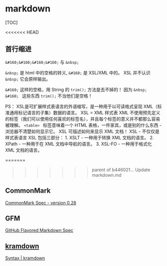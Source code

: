 # markdown

[TOC]

<<<<<<< HEAD
## 首行缩进

`&#160;&#160;&#160;&#160;` 与 `&nbsp;`

`&nbsp;` 是 html 中的空格的转义, `&#160;` 是 XSL/XML 中的。
XSL 并不认识 `&nbsp;` 它会原样输出。

`&#160;` 这样的空格，用 String 的 `trim();` 方法是去不掉的！ 因为 `&nbsp; &#160; ` 这些东西 `trim();` 不当他们是空格！


PS：
XSL是可扩展样式表语言的外语缩写，是一种用于以可读格式呈现 XML（标准通用标记语言的子集）数据的语言。
XSL = XML 样式表
XML 不使用预先定义的标签（我们可以使用任何喜欢的标签名），并且每个标签的意义并不都那么容易被理解。
`<table> ` 标签意味着一个 HTML 表格，一件家具，或是别的什么东西 - 浏览器不清楚如何显示它。
XSL 可描述如何来显示 XML 文档！
XSL - 不仅仅是样式表语言
XSL 包括三部分：
    1. XSLT - 一种用于转换 XML 文档的语言。
    2. XPath - 一种用于在 XML 文档中导航的语言。
    3. XSL-FO - 一种用于格式化 XML 文档的语言。














=======
>>>>>>> parent of b446021... Update markdown.md
## CommonMark

[CommonMark Spec - version 0.28](https://spec.commonmark.org/0.28/)



## GFM

[GitHub Flavored Markdown Spec](https://github.github.com/gfm/)



## [kramdown](https://kramdown.gettalong.org/)

[Syntax | kramdown](https://kramdown.gettalong.org/syntax.html)

